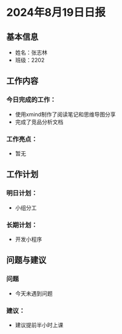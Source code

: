 # 2024年8月19日日报

## 基本信息
- 姓名：张志林
- 班级：2202
## 工作内容
### 今日完成的工作：
- 使用xmind制作了阅读笔记和思维导图分享
- 完成了竞品分析文档
### 工作亮点：
- 暂无
## 工作计划
### 明日计划：
- 小组分工
### 长期计划：
- 开发小程序
## 问题与建议
### 问题
- 今天未遇到问题
### 建议：
- 建议提前半小时上课